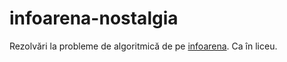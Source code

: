 # infoarena-nostalgia

Rezolvări la probleme de algoritmică de pe [infoarena](https://www.infoarena.ro). Ca în liceu.
